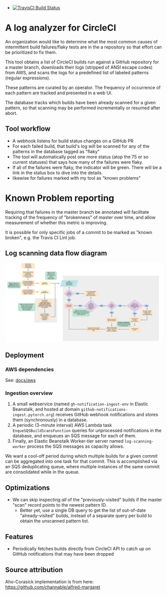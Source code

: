 - [![TravisCI Build Status](https://travis-ci.com/kostmo/circleci-failure-tracker.svg?branch=master)](https://travis-ci.com/kostmo/circleci-failure-tracker)

# A log analyzer for CircleCI

An organization would like to determine what the most common causes of intermittent build
failures/flaky tests are in the a repository so that effort can be prioritized
to fix them.

This tool obtains a list of CircleCI builds run against a GitHub repository for
a master branch, downloads their logs (stripped of ANSI escape codes) from AWS, and scans the logs for a
predefined list of labeled patterns (regular expressions).

These patterns are curated by an operator.  The frequency of occurrence of each
pattern are tracked and presented in a web UI.

The database tracks which builds have been already scanned for a given pattern,
so that scanning may be performed incrementally or resumed after abort.

## Tool workflow

* A webhook listens for build status changes on a GitHub PR
* For each failed build, that build's log will be scanned for any of the patterns in the database tagged as "flaky"
* The tool will automatically post one more status (atop the 75 or so current statuses) that says how many of the failures were flaky.
* If all of the failures were flaky, the indicator will be green.  There will be a link in the status box to dive into the details.
* likewise for failures marked with my tool as "known problems"

# Known Problem reporting

Requiring that failures in the master branch be annotated will facilitate tracking of the frequency of "brokenness" of master over time, and allow measurement of whether this metric is improving.

It is possible for only specific jobs of a commit to be marked as "known broken", e.g. the Travis CI Lint job.

## Log scanning data flow diagram

![flow diagram](docs/data-flow.svg)


Deployment
-------------

### AWS dependencies

See: [docs/aws](docs/aws)


### Ingestion overview

1. A small webservice (named `gh-notification-ingest-env` in Elastic Beanstalk, and hosted at domain `github-notifications-ingest.pytorch.org`) receives GitHub webhook notifications and stores them (synchronously) in a database.
2. A periodic (3-minute interval) AWS Lambda task `EnqueSQSBuildScansFunction` queries for unprocessed notifications in the database, and enqueues an SQS message for each of them.
3. Finally, an Elastic Beanstalk Worker-tier server named `log-scanning-worker` process the SQS messages as capacity allows.


We want a cool-off period during which multiple builds for a given commit can be aggregated into one task for that commit.
This is accomplished via an SQS deduplicating queue, where multiple instances of the same commit are consolidated while in the queue.


Optimizations
-------------

* We can skip inspecting *all* of the "previously-visited" builds if the master "scan" record points to the newest pattern ID.
    * Better yet, use a single DB query to get the list of out-of-date "already-visited" builds, instead of a separate query per build to obtain the unscanned pattern list.


## Features

* Periodically fetches builds directly from CircleCI API to catch up on GitHub notifications that may have been dropped


## Source attribution

Aho-Corasick implementation is from here: https://github.com/channable/alfred-margaret
